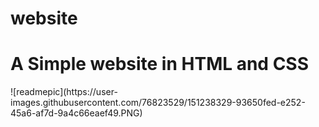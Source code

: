 # website
<h1>A Simple website in HTML and CSS</h1>
![readmepic](https://user-images.githubusercontent.com/76823529/151238329-93650fed-e252-45a6-af7d-9a4c66eaef49.PNG)
